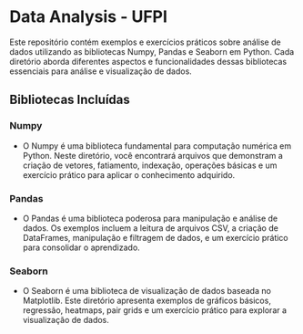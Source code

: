 # Data Analysis - UFPI

Este repositório contém exemplos e exercícios práticos sobre análise de dados utilizando as bibliotecas Numpy, Pandas e Seaborn em Python. Cada diretório aborda diferentes aspectos e funcionalidades dessas bibliotecas essenciais para análise e visualização de dados.


## Bibliotecas Incluídas

### Numpy
- O Numpy é uma biblioteca fundamental para computação numérica em Python. Neste diretório, você encontrará arquivos que demonstram a criação de vetores, fatiamento, indexação, operações básicas e um exercício prático para aplicar o conhecimento adquirido.

### Pandas
- O Pandas é uma biblioteca poderosa para manipulação e análise de dados. Os exemplos incluem a leitura de arquivos CSV, a criação de DataFrames, manipulação e filtragem de dados, e um exercício prático para consolidar o aprendizado.

### Seaborn
- O Seaborn é uma biblioteca de visualização de dados baseada no Matplotlib. Este diretório apresenta exemplos de gráficos básicos, regressão, heatmaps, pair grids e um exercício prático para explorar a visualização de dados.